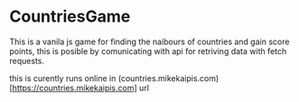 # CountriesGame

This is a vanila js game for finding the naibours of countries and gain score points,
this is posible by comunicating with api for retriving data with fetch requests.

this is curently runs online in (countries.mikekaipis.com)[https://countries.mikekaipis.com] url
